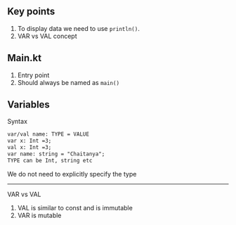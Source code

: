 ## Key points
1. To display data we need to use `println()`.
2. VAR vs VAL concept

## Main.kt
1. Entry point
2. Should always be named as `main()`

## Variables

Syntax
```dtd
var/val name: TYPE = VALUE
var x: Int =3;
val x: Int =3;
var name: string = "Chaitanya";
TYPE can be Int, string etc
```
We do not need to explicitly specify the type

---
VAR vs VAL
1. VAL is similar to const and is immutable
2. VAR is mutable